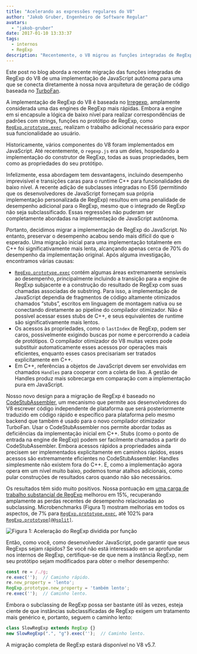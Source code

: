 ```yaml
---
title: "Acelerando as expressões regulares do V8"
author: "Jakob Gruber, Engenheiro de Software Regular"
avatars:
  - "jakob-gruber"
date: 2017-01-10 13:33:37
tags:
  - internos
  - RegExp
description: "Recentemente, o V8 migrou as funções integradas de RegExp de uma implementação de JavaScript autônoma para uma nova arquitetura de geração de código baseada no TurboFan."
---
```

Este post no blog aborda a recente migração das funções integradas de RegExp do V8 de uma implementação de JavaScript autônoma para uma que se conecta diretamente à nossa nova arquitetura de geração de código baseada no [TurboFan](/blog/v8-release-56).

<!--truncate-->
A implementação de RegExp do V8 é baseada no [Irregexp](https://blog.chromium.org/2009/02/irregexp-google-chromes-new-regexp.html), amplamente considerada uma das engines de RegExp mais rápidas. Embora a engine em si encapsule a lógica de baixo nível para realizar correspondências de padrões com strings, funções no protótipo de RegExp, como [`RegExp.prototype.exec`](https://developer.mozilla.org/en-US/docs/Web/JavaScript/Reference/Global_Objects/RegExp/exec), realizam o trabalho adicional necessário para expor sua funcionalidade ao usuário.

Historicamente, vários componentes do V8 foram implementados em JavaScript. Até recentemente, o `regexp.js` era um deles, hospedando a implementação do construtor de RegExp, todas as suas propriedades, bem como as propriedades do seu protótipo.

Infelizmente, essa abordagem tem desvantagens, incluindo desempenho imprevisível e transições caras para o runtime C++ para funcionalidades de baixo nível. A recente adição de subclasses integradas no ES6 (permitindo que os desenvolvedores de JavaScript forneçam sua própria implementação personalizada de RegExp) resultou em uma penalidade de desempenho adicional para o RegExp, mesmo que o integrado de RegExp não seja subclassificado. Essas regressões não puderam ser completamente abordadas na implementação de JavaScript autônoma.

Portanto, decidimos migrar a implementação de RegExp do JavaScript. No entanto, preservar o desempenho acabou sendo mais difícil do que o esperado. Uma migração inicial para uma implementação totalmente em C++ foi significativamente mais lenta, alcançando apenas cerca de 70% do desempenho da implementação original. Após alguma investigação, encontramos várias causas:

- [`RegExp.prototype.exec`](https://developer.mozilla.org/en-US/docs/Web/JavaScript/Reference/Global_Objects/RegExp/exec) contém algumas áreas extremamente sensíveis ao desempenho, principalmente incluindo a transição para a engine de RegExp subjacente e a construção do resultado de RegExp com suas chamadas associadas de substring. Para isso, a implementação de JavaScript dependia de fragmentos de código altamente otimizados chamados “stubs”, escritos em linguagem de montagem nativa ou se conectando diretamente ao pipeline do compilador otimizador. Não é possível acessar esses stubs de C++, e seus equivalentes de runtime são significativamente mais lentos.
- Os acessos às propriedades, como o `lastIndex` de RegExp, podem ser caros, possivelmente exigindo buscas por nome e percorrendo a cadeia de protótipos. O compilador otimizador do V8 muitas vezes pode substituir automaticamente esses acessos por operações mais eficientes, enquanto esses casos precisariam ser tratados explicitamente em C++.
- Em C++, referências a objetos de JavaScript devem ser envolvidas em chamados `Handles` para cooperar com a coleta de lixo. A gestão de Handles produz mais sobrecarga em comparação com a implementação pura em JavaScript.

Nosso novo design para a migração de RegExp é baseado no [CodeStubAssembler](/blog/csa), um mecanismo que permite aos desenvolvedores do V8 escrever código independente de plataforma que será posteriormente traduzido em código rápido e específico para plataforma pelo mesmo backend que também é usado para o novo compilador otimizador TurboFan. Usar o CodeStubAssembler nos permite abordar todas as deficiências da implementação inicial em C++. Stubs (como o ponto de entrada na engine de RegExp) podem ser facilmente chamados a partir do CodeStubAssembler. Embora acessos rápidos a propriedades ainda precisem ser implementados explicitamente em caminhos rápidos, esses acessos são extremamente eficientes no CodeStubAssembler. Handles simplesmente não existem fora do C++. E, como a implementação agora opera em um nível muito baixo, podemos tomar atalhos adicionais, como pular construções de resultados caros quando não são necessários.

Os resultados têm sido muito positivos. Nossa pontuação em [uma carga de trabalho substancial de RegExp](https://github.com/chromium/octane/blob/master/regexp.js) melhorou em 15%, recuperando amplamente as perdas recentes de desempenho relacionadas ao subclassing. Microbenchmarks (Figura 1) mostram melhorias em todos os aspectos, de 7% para [`RegExp.prototype.exec`](https://developer.mozilla.org/pt-BR/docs/Web/JavaScript/Reference/Global_Objects/RegExp/exec), até 102% para [`RegExp.prototype[@@split]`](https://developer.mozilla.org/pt-BR/docs/Web/JavaScript/Reference/Global_Objects/RegExp/@@split).

![Figura 1: Aceleração do RegExp dividida por função](/_img/speeding-up-regular-expressions/perf.png)

Então, como você, como desenvolvedor JavaScript, pode garantir que seus RegExps sejam rápidos? Se você não está interessado em se aprofundar nos internos de RegExp, certifique-se de que nem a instância RegExp, nem seu protótipo sejam modificados para obter o melhor desempenho:

```js
const re = /./g;
re.exec('');  // Caminho rápido.
re.new_property = 'lento';
RegExp.prototype.new_property = 'também lento';
re.exec('');  // Caminho lento.
```

Embora o subclassing de RegExp possa ser bastante útil às vezes, esteja ciente de que instâncias subclassificadas de RegExp exigem um tratamento mais genérico e, portanto, seguem o caminho lento:

```js
class SlowRegExp extends RegExp {}
new SlowRegExp(".", "g").exec('');  // Caminho lento.
```

A migração completa de RegExp estará disponível no V8 v5.7.
